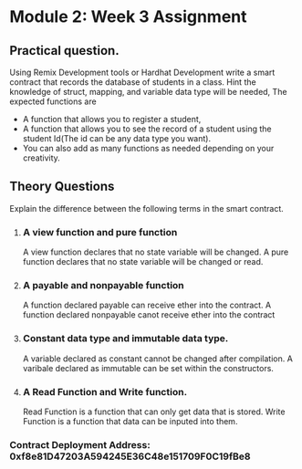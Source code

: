 # Module 2: Week 3 Assignment

## Practical question.

Using Remix Development tools or Hardhat Development write a smart contract that records the database of students in a class.	Hint the knowledge of struct, mapping, and variable data type will be needed, The expected functions are

- A function that allows you to register a student,
- A function that allows you to see the record of a student using the student Id(The id can be any data type you want).
- You can also add as many functions as needed depending on your creativity.

## Theory Questions

Explain the difference between the following terms in the smart contract.

1. ### A view function and pure function
    A view function declares that no state variable will be changed. A pure function declares that no state variable will be changed or read.
2. ### A payable and nonpayable function
    A function declared payable can receive ether into the contract.
    A function declared nonpayable canot receive ether into the contract
3. ### Constant data type and immutable data type.
    A variable declared as constant cannot be changed after compilation.
    A varibale declared as immutable can be set within the constructors.
4. ### A Read Function and Write function.
    Read Function is a function that can only get data that is stored.
    Write Function is a function that data can be inputed into them.

### Contract Deployment Address: 0xf8e81D47203A594245E36C48e151709F0C19fBe8
